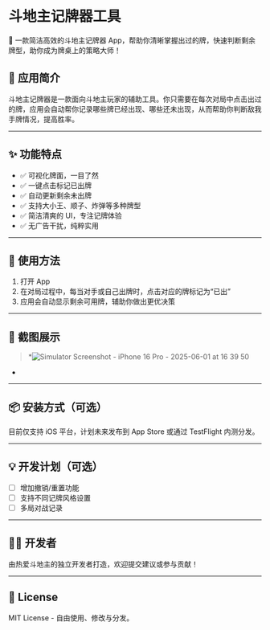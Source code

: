 # 斗地主记牌器工具

🎴 一款简洁高效的斗地主记牌器 App，帮助你清晰掌握出过的牌，快速判断剩余牌型，助你成为牌桌上的策略大师！

## 📱 应用简介

斗地主记牌器是一款面向斗地主玩家的辅助工具。你只需要在每次对局中点击出过的牌，应用会自动帮你记录哪些牌已经出现、哪些还未出现，从而帮助你判断敌我手牌情况，提高胜率。

---

## ✨ 功能特点

- ✅ 可视化牌面，一目了然
- ✅ 一键点击标记已出牌
- ✅ 自动更新剩余未出牌
- ✅ 支持大小王、顺子、炸弹等多种牌型
- ✅ 简洁清爽的 UI，专注记牌体验
- ✅ 无广告干扰，纯粹实用

---

## 🚀 使用方法

1. 打开 App
2. 在对局过程中，每当对手或自己出牌时，点击对应的牌标记为“已出”
3. 应用会自动显示剩余可用牌，辅助你做出更优决策

---

## 📸 截图展示

> *![Simulator Screenshot - iPhone 16 Pro - 2025-06-01 at 16 39 50](https://github.com/user-attachments/assets/94aa0d4c-5538-48fb-92bb-00d59f07423e)
*
---

## 📦 安装方式（可选）

目前仅支持 iOS 平台，计划未来发布到 App Store 或通过 TestFlight 内测分发。

---

## 💡 开发计划（可选）

- [ ] 增加撤销/重置功能
- [ ] 支持不同记牌风格设置
- [ ] 多局对战记录

---

## 🧑‍💻 开发者

由热爱斗地主的独立开发者打造，欢迎提交建议或参与贡献！

---

## 📄 License

MIT License - 自由使用、修改与分发。

